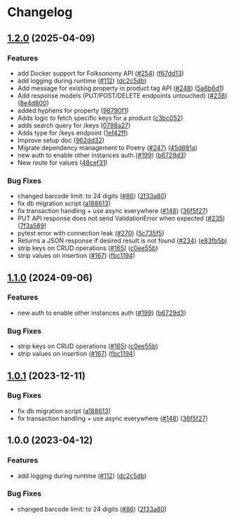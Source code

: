 # Changelog

## [1.2.0](https://github.com/bom1215/folksonomy_api/compare/v1.1.0...v1.2.0) (2025-04-09)


### Features

* add Docker support for Folksonomy API ([#254](https://github.com/bom1215/folksonomy_api/issues/254)) ([f67dd13](https://github.com/bom1215/folksonomy_api/commit/f67dd13aeabdb86b900dd0fbab38651421027bb8))
* add logging during runtime ([#112](https://github.com/bom1215/folksonomy_api/issues/112)) ([dc2c5db](https://github.com/bom1215/folksonomy_api/commit/dc2c5dbb3e6b31fa033285faf02e2e42f75d8e14))
* Add message for existing property in product tag API ([#248](https://github.com/bom1215/folksonomy_api/issues/248)) ([5a6b6d1](https://github.com/bom1215/folksonomy_api/commit/5a6b6d1ff5ccd4bb53d4a36d344f9986926b8fd3))
* Add response models (PUT/POST/DELETE endpoints untouched) ([#238](https://github.com/bom1215/folksonomy_api/issues/238)) ([8e4d800](https://github.com/bom1215/folksonomy_api/commit/8e4d800ea89fff575de226e7d0821f4d95e4f523))
* added hyphens for property ([98790f1](https://github.com/bom1215/folksonomy_api/commit/98790f1970406e925bf272a56c2d8d00e9ffc3f9))
* Adds logic to fetch specific keys for a product ([c3bc052](https://github.com/bom1215/folksonomy_api/commit/c3bc05261cbd57c2fbdf5e5267f3082d49c6d5da))
* adds search query for /keys ([0798a27](https://github.com/bom1215/folksonomy_api/commit/0798a27b78341148d12b8472a1e8c525f313d699))
* Adds type for /keys endpoint ([1ef42ff](https://github.com/bom1215/folksonomy_api/commit/1ef42ffdd275b1d8e743fd93ddf641ab4e2209e5))
* Improve setup doc ([962dd32](https://github.com/bom1215/folksonomy_api/commit/962dd326fd4cfb1348406383e6678c457543dbc7))
* Migrate dependency management to Poetry ([#247](https://github.com/bom1215/folksonomy_api/issues/247)) ([45d881a](https://github.com/bom1215/folksonomy_api/commit/45d881af3a6692412d9708ce5d644c6da658cf11))
* new auth to enable other instances auth ([#199](https://github.com/bom1215/folksonomy_api/issues/199)) ([b6729d3](https://github.com/bom1215/folksonomy_api/commit/b6729d3984e82005f6d3a04d96466c8a1f1959e3))
* New route for values ([48cef31](https://github.com/bom1215/folksonomy_api/commit/48cef3148c0e1d7ec22dedec4dce7860916583a4))


### Bug Fixes

* changed barcode limit: to 24 digits ([#86](https://github.com/bom1215/folksonomy_api/issues/86)) ([2f33a80](https://github.com/bom1215/folksonomy_api/commit/2f33a80b627d2bd01811d2649e6c54b0b4451a62))
* fix db migration script ([a188613](https://github.com/bom1215/folksonomy_api/commit/a1886131973f088bd3667baa4a4aa9978d6bd167))
* fix transaction handling + use async everywhere ([#148](https://github.com/bom1215/folksonomy_api/issues/148)) ([36f5f27](https://github.com/bom1215/folksonomy_api/commit/36f5f27c17d87de65560dcff077599e79cbecbaf))
* PUT API response does not send ValidationError when expected ([#235](https://github.com/bom1215/folksonomy_api/issues/235)) ([7f3a589](https://github.com/bom1215/folksonomy_api/commit/7f3a5891c73b9508d5b1dcfe0735b61cd20ad5ba))
* pytest error with connection leak ([#270](https://github.com/bom1215/folksonomy_api/issues/270)) ([5c735f5](https://github.com/bom1215/folksonomy_api/commit/5c735f550f3732571a8e5dd92b068db311b5346f))
* Returns a JSON response if desired result is not found ([#234](https://github.com/bom1215/folksonomy_api/issues/234)) ([e83fb5b](https://github.com/bom1215/folksonomy_api/commit/e83fb5bb5da06bc7766d4624b3b49ee63cb39ca6))
* strip keys on CRUD operations ([#165](https://github.com/bom1215/folksonomy_api/issues/165)) ([c0ee55b](https://github.com/bom1215/folksonomy_api/commit/c0ee55b5a2d6527732dc8c0af09a5d86492fa923))
* strip values on insertion ([#167](https://github.com/bom1215/folksonomy_api/issues/167)) ([fbc1194](https://github.com/bom1215/folksonomy_api/commit/fbc1194699d3e38fa58dd69bec4d0eae76921dad))

## [1.1.0](https://github.com/openfoodfacts/folksonomy_api/compare/v1.0.1...v1.1.0) (2024-09-06)


### Features

* new auth to enable other instances auth ([#199](https://github.com/openfoodfacts/folksonomy_api/issues/199)) ([b6729d3](https://github.com/openfoodfacts/folksonomy_api/commit/b6729d3984e82005f6d3a04d96466c8a1f1959e3))


### Bug Fixes

* strip keys on CRUD operations ([#165](https://github.com/openfoodfacts/folksonomy_api/issues/165)) ([c0ee55b](https://github.com/openfoodfacts/folksonomy_api/commit/c0ee55b5a2d6527732dc8c0af09a5d86492fa923))
* strip values on insertion ([#167](https://github.com/openfoodfacts/folksonomy_api/issues/167)) ([fbc1194](https://github.com/openfoodfacts/folksonomy_api/commit/fbc1194699d3e38fa58dd69bec4d0eae76921dad))

## [1.0.1](https://github.com/openfoodfacts/folksonomy_api/compare/v1.0.0...v1.0.1) (2023-12-11)


### Bug Fixes

* fix db migration script ([a188613](https://github.com/openfoodfacts/folksonomy_api/commit/a1886131973f088bd3667baa4a4aa9978d6bd167))
* fix transaction handling + use async everywhere ([#148](https://github.com/openfoodfacts/folksonomy_api/issues/148)) ([36f5f27](https://github.com/openfoodfacts/folksonomy_api/commit/36f5f27c17d87de65560dcff077599e79cbecbaf))

## 1.0.0 (2023-04-12)


### Features

* add logging during runtime ([#112](https://github.com/openfoodfacts/folksonomy_api/issues/112)) ([dc2c5db](https://github.com/openfoodfacts/folksonomy_api/commit/dc2c5dbb3e6b31fa033285faf02e2e42f75d8e14))


### Bug Fixes

* changed barcode limit: to 24 digits ([#86](https://github.com/openfoodfacts/folksonomy_api/issues/86)) ([2f33a80](https://github.com/openfoodfacts/folksonomy_api/commit/2f33a80b627d2bd01811d2649e6c54b0b4451a62))
